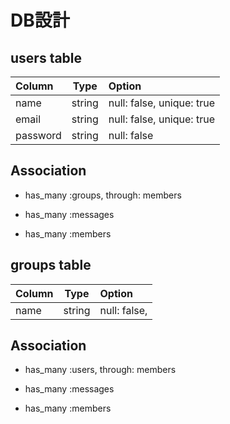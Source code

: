 # DB設計

## users table

|  Column   |  Type   |              Option                    |
|:----------|:-------:|:---------------------------------------|
| name      | string  | null: false, unique: true              |
| email     | string  | null: false, unique: true              |
| password  | string  | null: false                            |

## Association

* has_many :groups, through: members

* has_many :messages

* has_many :members


## groups table

|  Column   |  Type   |              Option                    |
|:----------|:-------:|:---------------------------------------|
| name      | string  | null: false,                           |

## Association

* has_many :users, through: members

* has_many :messages

* has_many :members

